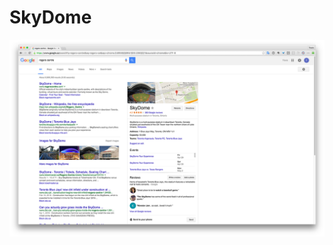 # SkyDome

![SkyDome screenshot](https://raw.githubusercontent.com/travisjeffery/skydome/master/screenshot.png)
